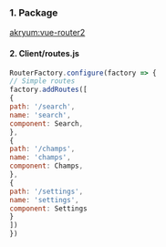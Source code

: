 ### 1. Package

[akryum:vue-router2](https://github.com/meteor-vue/vue-meteor/tree/master/packages/vue-router2#installation)

#### 2. Client/routes.js

``` js
RouterFactory.configure(factory => {
// Simple routes
factory.addRoutes([
{
path: '/search',
name: 'search',
component: Search,
},
{
path: '/champs',
name: 'champs',
component: Champs,
},
{
path: '/settings',
name: 'settings',
component: Settings
}
])
})
```